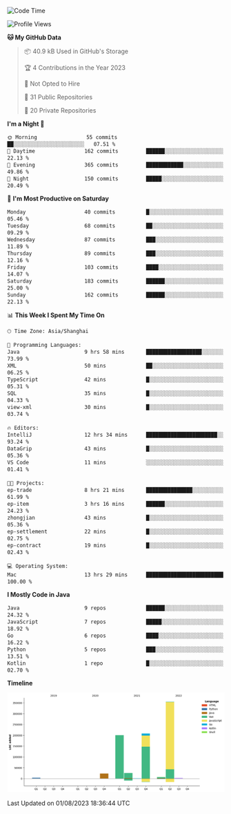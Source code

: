 <!--START_SECTION:waka-->
![Code Time](http://img.shields.io/badge/Code%20Time-1%2C987%20hrs%2012%20mins-blue)

![Profile Views](http://img.shields.io/badge/Profile%20Views-0-blue)

**🐱 My GitHub Data** 

> 📦 40.9 kB Used in GitHub's Storage 
 > 
> 🏆 4 Contributions in the Year 2023
 > 
> 🚫 Not Opted to Hire
 > 
> 📜 31 Public Repositories 
 > 
> 🔑 20 Private Repositories 
 > 
**I'm a Night 🦉** 

```text
🌞 Morning                55 commits          ██░░░░░░░░░░░░░░░░░░░░░░░   07.51 % 
🌆 Daytime                162 commits         ██████░░░░░░░░░░░░░░░░░░░   22.13 % 
🌃 Evening                365 commits         ████████████░░░░░░░░░░░░░   49.86 % 
🌙 Night                  150 commits         █████░░░░░░░░░░░░░░░░░░░░   20.49 % 
```
📅 **I'm Most Productive on Saturday** 

```text
Monday                   40 commits          █░░░░░░░░░░░░░░░░░░░░░░░░   05.46 % 
Tuesday                  68 commits          ██░░░░░░░░░░░░░░░░░░░░░░░   09.29 % 
Wednesday                87 commits          ███░░░░░░░░░░░░░░░░░░░░░░   11.89 % 
Thursday                 89 commits          ███░░░░░░░░░░░░░░░░░░░░░░   12.16 % 
Friday                   103 commits         ████░░░░░░░░░░░░░░░░░░░░░   14.07 % 
Saturday                 183 commits         ██████░░░░░░░░░░░░░░░░░░░   25.00 % 
Sunday                   162 commits         ██████░░░░░░░░░░░░░░░░░░░   22.13 % 
```


📊 **This Week I Spent My Time On** 

```text
🕑︎ Time Zone: Asia/Shanghai

💬 Programming Languages: 
Java                     9 hrs 58 mins       ██████████████████░░░░░░░   73.99 % 
XML                      50 mins             ██░░░░░░░░░░░░░░░░░░░░░░░   06.25 % 
TypeScript               42 mins             █░░░░░░░░░░░░░░░░░░░░░░░░   05.31 % 
SQL                      35 mins             █░░░░░░░░░░░░░░░░░░░░░░░░   04.33 % 
view-xml                 30 mins             █░░░░░░░░░░░░░░░░░░░░░░░░   03.74 % 

🔥 Editors: 
IntelliJ                 12 hrs 34 mins      ███████████████████████░░   93.24 % 
DataGrip                 43 mins             █░░░░░░░░░░░░░░░░░░░░░░░░   05.36 % 
VS Code                  11 mins             ░░░░░░░░░░░░░░░░░░░░░░░░░   01.41 % 

🐱‍💻 Projects: 
ep-trade                 8 hrs 21 mins       ███████████████░░░░░░░░░░   61.99 % 
ep-item                  3 hrs 16 mins       ██████░░░░░░░░░░░░░░░░░░░   24.23 % 
zhongjian                43 mins             █░░░░░░░░░░░░░░░░░░░░░░░░   05.36 % 
ep-settlement            22 mins             █░░░░░░░░░░░░░░░░░░░░░░░░   02.75 % 
ep-contract              19 mins             █░░░░░░░░░░░░░░░░░░░░░░░░   02.43 % 

💻 Operating System: 
Mac                      13 hrs 29 mins      █████████████████████████   100.00 % 
```

**I Mostly Code in Java** 

```text
Java                     9 repos             ██████░░░░░░░░░░░░░░░░░░░   24.32 % 
JavaScript               7 repos             █████░░░░░░░░░░░░░░░░░░░░   18.92 % 
Go                       6 repos             ████░░░░░░░░░░░░░░░░░░░░░   16.22 % 
Python                   5 repos             ███░░░░░░░░░░░░░░░░░░░░░░   13.51 % 
Kotlin                   1 repo              █░░░░░░░░░░░░░░░░░░░░░░░░   02.70 % 
```



**Timeline**

![Lines of Code chart](https://raw.githubusercontent.com/youtiaoguagua/youtiaoguagua/master/assets/bar_graph.png)


 Last Updated on 01/08/2023 18:36:44 UTC
<!--END_SECTION:waka-->